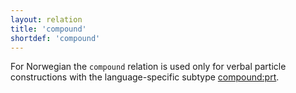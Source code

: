 ```yaml
---
layout: relation
title: 'compound'
shortdef: 'compound'
---
```


For Norwegian the `compound` relation is used only for verbal particle constructions with the language-specific subtype [compound:prt](compound-prt).
<!-- Interlanguage links updated Út zář 29 20:43:12 CEST 2020 -->
